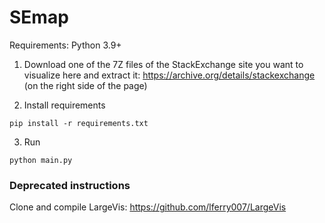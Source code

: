 # SEmap

Requirements: Python 3.9+

1. Download one of the 7Z files of the StackExchange site you want to visualize here and extract it: https://archive.org/details/stackexchange (on the right side of the page)

2. Install requirements

`pip install -r requirements.txt`

3. Run

`python main.py`

### Deprecated instructions

Clone and compile LargeVis: https://github.com/lferry007/LargeVis
